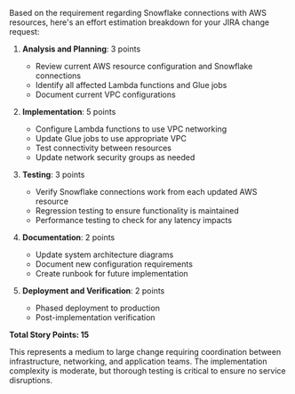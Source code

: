 Based on the requirement regarding Snowflake connections with AWS resources, here's an effort estimation breakdown for your JIRA change request:

1. **Analysis and Planning**: 3 points
   - Review current AWS resource configuration and Snowflake connections
   - Identify all affected Lambda functions and Glue jobs
   - Document current VPC configurations

2. **Implementation**: 5 points
   - Configure Lambda functions to use VPC networking
   - Update Glue jobs to use appropriate VPC
   - Test connectivity between resources
   - Update network security groups as needed

3. **Testing**: 3 points
   - Verify Snowflake connections work from each updated AWS resource
   - Regression testing to ensure functionality is maintained
   - Performance testing to check for any latency impacts

4. **Documentation**: 2 points
   - Update system architecture diagrams
   - Document new configuration requirements
   - Create runbook for future implementation

5. **Deployment and Verification**: 2 points
   - Phased deployment to production
   - Post-implementation verification

**Total Story Points: 15**

This represents a medium to large change requiring coordination between infrastructure, networking, and application teams. The implementation complexity is moderate, but thorough testing is critical to ensure no service disruptions.​​​​​​​​​​​​​​​​
